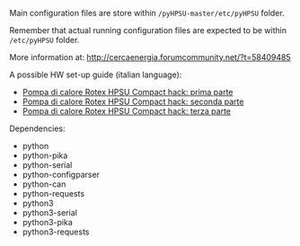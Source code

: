 
Main configuration files are store within <code>/pyHPSU-master/etc/pyHPSU</code> folder.

Remember that actual running configuration files are expected to be within <code>/etc/pyHPSU</code> folder.


More information at: http://cercaenergia.forumcommunity.net/?t=58409485

A possible HW set-up guide (italian language):

* [Pompa di calore Rotex HPSU Compact hack: prima parte](https://lamiacasaelettrica.com/daikin-hpsu-compact-hack-prima-parte/)
* [Pompa di calore Rotex HPSU Compact hack: seconda parte](https://lamiacasaelettrica.com/daikin-hpsu-compact-hack-seconda-parte/)
* [Pompa di calore Rotex HPSU Compact hack: terza parte](https://lamiacasaelettrica.com/daikin-hpsu-compact-hack-terza-parte/)

Dependencies:
- python
- python-pika
- python-serial
- python-configparser
- python-can
- python-requests
- python3
- python3-serial
- python3-pika
- python3-requests
